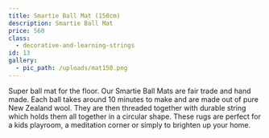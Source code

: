 ```yaml
---
title: Smartie Ball Mat (150cm)
description: Smartie Ball Mat
price: 560
class:
  - decorative-and-learning-strings
id: 13
gallery:
  - pic_path: /uploads/mat150.png
---
```



Super ball mat for the floor. Our Smartie Ball Mats are fair trade and hand made. Each ball takes around 10 minutes to make and are made out of pure New Zealand wool. They are then threaded together with durable string which holds them all together in a circular shape. These rugs are perfect for a kids playroom, a meditation corner or simply to brighten up your home.